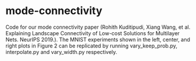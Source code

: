 # mode-connectivity
Code for our mode connectivity paper (Rohith Kuditipudi, Xiang Wang, et al. Explaining Landscape Connectivity of Low-cost Solutions for Multilayer Nets. NeurIPS 2019.). The MNIST experiments shown in the left, center, and right plots in Figure 2 can be replicated by running vary_keep_prob.py, interpolate.py and vary_width.py respectively.
